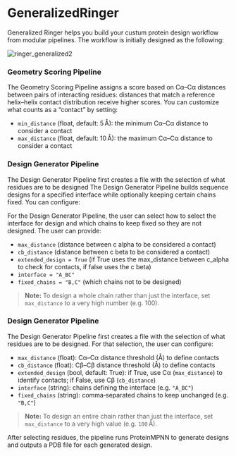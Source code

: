 # GeneralizedRinger

Generalized Ringer helps you build your custum protein design workflow from modular pipelines. The workflow is initially designed as the following:

![ringer_generalized2](https://github.com/user-attachments/assets/de5912b6-bf07-47ea-945b-bd5a372b1a99)

### Geometry Scoring Pipeline

The Geometry Scoring Pipeline assigns a score based on Cα–Cα distances between pairs of interacting residues: distances that match a reference helix–helix contact distribution receive higher scores. You can customize what counts as a “contact” by setting:

- `min_distance` (float, default: 5 Å): the minimum Cα–Cα distance to consider a contact  
- `max_distance` (float, default: 10 Å): the maximum Cα–Cα distance to consider a contact


### Design Generator Pipeline

The Design Generator Pipeline first creates a file with the selection of what residues are to be designed
The Design Generator Pipeline builds sequence designs for a specified interface while optionally keeping certain chains fixed. You can configure:

For the Design Generator Pipeline, the user can select how to select the interface for design and which chains to keep fixed so they are not designed. The user can provide:

- `max_distance` (distance between c alpha to be considered a contact)  
- `cb_distance` (distance between c beta to be considered a contact)  
- `extended_design = True` (if True uses the max_distance between c_alpha to check for contacts, if false uses the c beta)  
- `interface = "A_BC"`  
- `fixed_chains = "B,C"` (which chains not to be designed)

> **Note:** To design a whole chain rather than just the interface, set `max_distance` to a very high number (e.g. 100).


### Design Generator Pipeline

The Design Generator Pipeline first creates a file with the selection of what residues are to be designed. For that selection, the user can configure:

- `max_distance` (float): Cα–Cα distance threshold (Å) to define contacts  
- `cb_distance` (float): Cβ–Cβ distance threshold (Å) to define contacts  
- `extended_design` (bool, default: True): if True, use Cα (`max_distance`) to identify contacts; if False, use Cβ (`cb_distance`)  
- `interface` (string): chains defining the interface (e.g. `"A_BC"`)  
- `fixed_chains` (string): comma‑separated chains to keep unchanged (e.g. `"B,C"`)

> **Note:** To design an entire chain rather than just the interface, set `max_distance` to a very high value (e.g. `100` Å).

After selecting residues, the pipeline runs ProteinMPNN to generate designs and outputs a PDB file for each generated design.  

